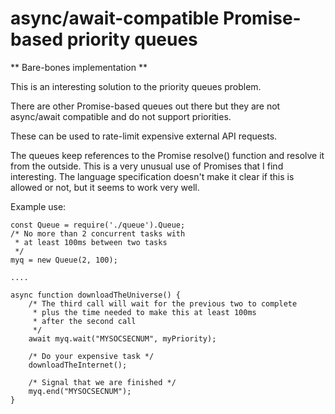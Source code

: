 # async/await-compatible Promise-based priority queues

** Bare-bones implementation **

This is an interesting solution to the priority queues problem.

There are other Promise-based queues out there but they are not async/await compatible and do not support priorities.

These can be used to rate-limit expensive external API requests.

The queues keep references to the Promise resolve() function and resolve it from the outside.
This is a very unusual use of Promises that I find interesting.
The language specification doesn't make it clear if this is allowed or not, but it seems to work very well.

Example use:

```
const Queue = require('./queue').Queue;
/* No more than 2 concurrent tasks with
 * at least 100ms between two tasks
 */
myq = new Queue(2, 100);

....

async function downloadTheUniverse() {
	/* The third call will wait for the previous two to complete
	 * plus the time needed to make this at least 100ms
	 * after the second call
	 */
	await myq.wait("MYSOCSECNUM", myPriority);

	/* Do your expensive task */
	downloadTheInternet();

	/* Signal that we are finished */
	myq.end("MYSOCSECNUM");
}
```
